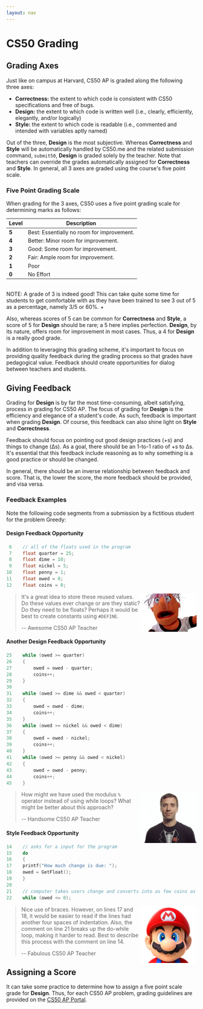 ```yaml
---
layout: nav
---
```


# CS50 Grading

## Grading Axes
Just like on campus at Harvard, CS50 AP is graded along the following three axes:

* **Correctness:** the extent to which code is consistent with CS50 specifications and free of bugs.
* **Design:** the extent to which code is written well (i.e., clearly, efficiently, elegantly, and/or logically)
* **Style:** the extent to which code is readable (i.e., commented and intended with variables aptly named)

Out of the three, **Design** is the most subjective. Whereas **Correctness** and **Style** will be automatically handled by CS50.me and the related submission command, `submit50`, **Design** is graded solely by the teacher. Note that teachers can override the grades automatically assigned for **Correctness** and **Style**. In general, all 3 axes are graded using the course's five point scale.

### Five Point Grading Scale

When grading for the 3 axes, CS50 uses a five point grading scale for determining marks as follows:

| Level | Description                                |
|-------|--------------------------------------------|
| **5** | Best: Essentially no room for improvement. |
| **4** | Better: Minor room for improvement.        |
| **3** | Good: Some room for improvement.           |
| **2** | Fair: Ample room for improvement.          |
| **1** | Poor                                       |
| **0** | No Effort                                  |

<br>
NOTE: A grade of 3 is indeed good! This can take quite some time for students to get comfortable with as they have been trained to see 3 out of 5 as a percentage, namely 3/5 or 60%. +

Also, whereas scores of 5 can be common for **Correctness** and **Style**, a score of 5 for **Design** should be rare; a 5 here implies perfection. **Design**, by its nature, offers room for improvement in most cases.  Thus, a 4 for **Design** is a really good grade.  

In addition to leveraging this grading scheme, it's important to focus on providing quality feedback during the grading process so that grades have pedagogical value. Feedback should create opportunities for dialog between teachers and students.


## Giving Feedback
Grading for **Design** is by far the most time-consuming, albeit satisfying, process in grading for CS50 AP. The focus of grading for **Design** is the efficiency and elegance of a student's code. As such, feedback is important when grading **Design**. Of course, this feedback can also shine light on **Style** and **Correctness**.

Feedback should focus on pointing out good design practices (+s) and things to change (Δs). As a goal, there should be an 1-to-1 ratio of +s to Δs. It's essential that this feedback include reasoning as to why something is a good practice or should be changed.

In general, there should be an inverse relationship between feedback and score. That is, the lower the score, the more feedback should be provided, and visa versa.

### Feedback Examples
Note the following code segments from a submission by a fictitious student for the problem Greedy:

#### Design Feedback Opportunity
```c
 6    // all of the floats used in the program
 7    float quarter = 25;
 8    float dime = 10;
 9    float nickel = 5;
10    float penny = 1;
11    float owed = 0;
12    float coins = 0;
```
<img src="muppet.png" alt="CS50 Muppet" width="150" align="right">

> It's a great idea to store these reused values. Do these values ever change or are they static? Do they need to be floats?
> Perhaps it would be best to create constants using `#DEFINE`.
>
> -- Awesome CS50 AP Teacher

#### Another Design Feedback Opportunity

```c
25    while (owed >= quarter)
26    {
27        owed = owed - quarter;
28        coins++;
29    }
30    
31    while (owed >= dime && owed < quarter)
32    {
33        owed = owed - dime;
34        coins++;
35    }    
36    while (owed >= nickel && owed < dime)
37    {
38        owed = owed - nickel;
39        coins++;
40    }         
41    while (owed >= penny && owed < nickel)
42    {    
43        owed = owed - penny;
44        coins++;
45    }
```

<img src="dancoffey.gif" alt="Dan" width="150" align="right">

> How might we have used the modulus `%` operator instead of using while loops? What might be better about this approach?
>
> -- Handsome CS50 AP Teacher

#### Style Feedback Opportunity
```c
14    // asks for a input for the program
15    do
16    {
17    printf("How much change is due: ");
18    owed = GetFloat();
19    }
20    
21    // computer takes users change and converts into as few coins as possible    
22    while (owed <= 0);
```
<img src="mario.jpg" alt="Mario" width="150" align="right">

> Nice use of braces. However, on lines 17 and 18, it would be easier to read if the lines had another four spaces of indentation. Also,
> the comment on line 21 breaks
> up the do-while loop, making it harder to read. Best to describe this process with the comment on line 14.
>
> -- Fabulous CS50 AP Teacher

## Assigning a Score

It can take some practice to determine how to assign a five point scale grade for **Design**.  Thus, for each CS50 AP problem, grading guidelines are provided on the [CS50 AP Portal](https://ap.cs50.net/resources/).
